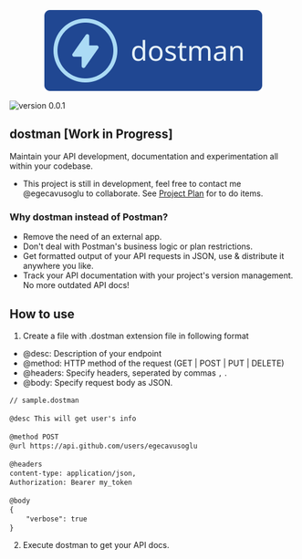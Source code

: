 <p align="center">
<img src="./docs/icon.png" style="width:80%, height: 10px; margin: auto" />
</p>

![version 0.0.1](https://img.shields.io/badge/version-0.0.1-brightgreen)

## dostman [Work in Progress]

Maintain your API development, documentation and experimentation all within your codebase.

-   This project is still in development, feel free to contact me @egecavusoglu to collaborate. See [Project Plan](./docs/ProjectPlan.md) for to do items.

### Why dostman instead of Postman?

-   Remove the need of an external app.
-   Don't deal with Postman's business logic or plan restrictions.
-   Get formatted output of your API requests in JSON, use & distribute it anywhere you like.
-   Track your API documentation with your project's version management. No more outdated API docs!

## How to use

1. Create a file with .dostman extension file in following format

-   @desc: Description of your endpoint
-   @method: HTTP method of the request (GET | POST | PUT | DELETE)
-   @headers: Specify headers, seperated by commas `,` .
-   @body: Specify request body as JSON.

```
// sample.dostman

@desc This will get user's info

@method POST
@url https://api.github.com/users/egecavusoglu

@headers
content-type: application/json,
Authorization: Bearer my_token

@body
{
    "verbose": true
}
```

2. Execute dostman to get your API docs.
